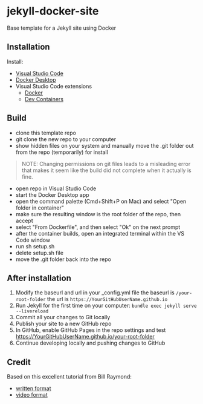 # jekyll-docker-site

Base template for a Jekyll site using Docker

## Installation

Install:

- [Visual Studio Code](https://code.visualstudio.com/)
- [Docker Desktop](https://www.docker.com/products/docker-desktop/)
- Visual Studio Code extensions
  - [Docker](https://marketplace.visualstudio.com/items?itemName=ms-azuretools.vscode-docker)
  - [Dev Containers](https://marketplace.visualstudio.com/items?itemName=ms-vscode-remote.remote-containers)

## Build

- clone this template repo
- git clone the new repo to your computer
- show hidden files on your system and manually move the .git folder out from the repo (temporarily) for install
> NOTE: Changing permissions on git files leads to a misleading error that makes it seem like the build did not complete when it actually is fine.
- open repo in Visual Studio Code
- start the Docker Desktop app
- open the command palette (Cmd+Shift+P on Mac) and select "Open folder in container"
- make sure the resulting window is the root folder of the repo, then accept
- select "From Dockerfile", and then select "Ok" on the next prompt
- after the container builds, open an integrated terminal within the VS Code window
- run sh setup.sh
- delete setup.sh file
- move the .git folder back into the repo

## After installation

1. Modify the baseurl and url in your _config.yml file
   the baseurl is `/your-root-folder`
   the url is `https://YourGitHubUserName.github.io`
1. Run Jekyll for the first time on your computer: `bundle exec jekyll serve --livereload`
1. Commit all your changes to Git locally
1. Publish your site to a new GitHub repo
1. In GitHub, enable GitHub Pages in the repo settings and test https://YourGitHubUserName.github.io/your-root-folder
1. Continue developing locally and pushing changes to GitHub

## Credit

Based on this excellent tutorial from Bill Raymond:

- [written format](https://gist.github.com/BillRaymond/db761d6b53dc4a237b095819d33c7332)
- [video format](https://youtu.be/zijOXpZzdvs?si=vPjOt-WGS59pu41w)
